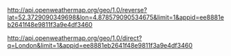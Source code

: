 http://api.openweathermap.org/geo/1.0/reverse?lat=52.3729090349698&lon=4.878579090534675&limit=1&appid=ee8881eb2641f48e9811f3a9e4df3460

http://api.openweathermap.org/geo/1.0/direct?q=London&limit=1&appid=ee8881eb2641f48e9811f3a9e4df3460